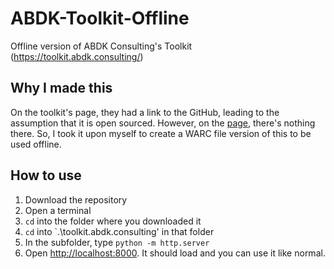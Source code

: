 # ABDK-Toolkit-Offline
Offline version of ABDK Consulting's Toolkit (https://toolkit.abdk.consulting/)

## Why I made this
On the toolkit's page, they had a link to the GitHub, leading to the assumption that it is open sourced. However, on the [page](https://github.com/abdk-consulting/abdk-toolkit), there's nothing there. So, I took it upon myself to create a WARC file version of this to be used offline.

## How to use
1. Download the repository
1. Open a terminal
1. `cd` into the folder where you downloaded it
1. `cd` into `.\toolkit.abdk.consulting' in that folder
1. In the subfolder, type `python -m http.server`
1. Open [http://localhost:8000](http://localhost:8000). It should load and you can use it like normal.
